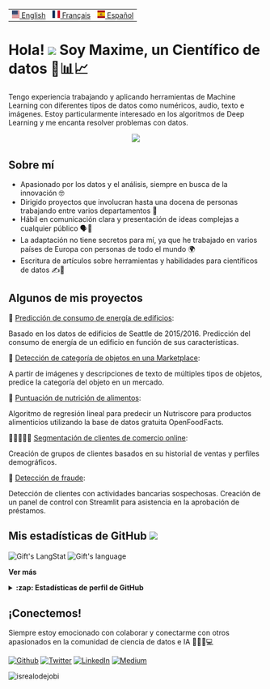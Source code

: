 <table align="center">
 <tr>
  <td><a href="README.md"><img src="images/us.svg" height="15"> English</a></td>
  <td><a href="README_fr.md"><img src="images/fr.svg" height="15"> Français</a></td>
  <td><a href="README_es.md"><img src="images/es.svg" height="15"> Español</a></td>
 </tr>
</table>

# Hola! <img src = "https://raw.githubusercontent.com/MartinHeinz/MartinHeinz/master/wave.gif" width = 30px> Soy Maxime, un Científico de datos 🤖📊📈

Tengo experiencia trabajando y aplicando herramientas de Machine Learning con diferentes tipos de datos como numéricos, audio, texto e imágenes. Estoy particularmente interesado en los algoritmos de Deep Learning y me encanta resolver problemas con datos.

<p align="center">
  <a href="https://skillicons.dev">
    <img src="https://skillicons.dev/icons?i=py,mysql,tensorflow,aws,gcp,git,github,vscode,docker,stackoverflow" />
  </a>
</p>

## Sobre mí
- Apasionado por los datos y el análisis, siempre en busca de la innovación 🤓
- Dirigido proyectos que involucran hasta una docena de personas trabajando entre varios departamentos 👥
- Hábil en comunicación clara y presentación de ideas complejas a cualquier público 🗣️💬
- La adaptación no tiene secretos para mí, ya que he trabajado en varios países de Europa con personas de todo el mundo 🌍
- Escritura de artículos sobre herramientas y habilidades para científicos de datos ✍️📝


## Algunos de mis proyectos 
  🔋 [Predicción de consumo de energía de edificios](https://github.com/mhaegeman/Energy-consumption-prediction):
  
Basado en los datos de edificios de Seattle de 2015/2016. Predicción del consumo de energía de un edificio en función de sus características.

  🎁 [Detección de categoría de objetos en una Marketplace](https://github.com/mhaegeman/Python-Object-Clasifier): 
  
A partir de imágenes y descripciones de texto de múltiples tipos de objetos, predice la categoría del objeto en un mercado.

  🥦 [Puntuación de nutrición de alimentos](https://github.com/mhaegeman/Nutriscore-Prediction):
  
Algoritmo de regresión lineal para predecir un Nutriscore para productos alimenticios utilizando la base de datos gratuita OpenFoodFacts.

  👩🏽‍🤝‍👩🏼 [Segmentación de clientes de comercio online](https://github.com/mhaegeman/python-client-segmentation):
  
Creación de grupos de clientes basados en su historial de ventas y perfiles demográficos.

  🏦 [Detección de fraude](https://github.com/mhaegeman/scoring-bank-project):
  
Detección de clientes con actividades bancarias sospechosas. Creación de un panel de control con Streamlit para asistencia en la aprobación de préstamos.

<!-- GitHub section -->

 ##  Mis estadísticas de GitHub <img src = "https://i.pinimg.com/originals/65/c4/f4/65c4f452571be1261e9c623f7da488ac.gif" width = 35px> 
 
 <div>
   <img align="center" src="https://github-readme-streak-stats.herokuapp.com/?user=mhaegeman" alt="Gift's LangStat" />
  <img align="center" src="https://github-readme-stats.vercel.app/api?username=mhaegeman&langs_count=10&show_icons=true&locale=en&layout=compact&theme=light" alt="Gift's language" height="192px"  width="500px"/>
</div>

**Ver más**
<details>
  <summary><b>:zap: Estadísticas de perfil de GitHub</b></summary>
  <img src="https://github-readme-stats.anuraghazra1.vercel.app/api?username=mhaegeman&show_icons=true" />
</details>

<!-- GitHub section: END -->

## ¡Conectemos! 
Siempre estoy emocionado con colaborar y conectarme con otros apasionados en la comunidad de ciencia de datos e IA 🤝👨‍💻💻

<p><a href="https://github.com/mhaegeman" target="_blank"><img alt="Github" src="https://img.shields.io/badge/GitHub-%2312100E.svg?&style=for-the-badge&logo=Github&logoColor=white" /></a> <a href="https://twitter.com/mhaegeman_" target="_blank"><img alt="Twitter" src="https://img.shields.io/badge/twitter-%231DA1F2.svg?&style=for-the-badge&logo=twitter&logoColor=white" /></a> <a href="https://www.linkedin.com/in/maxime-haegeman" target="_blank"><img alt="LinkedIn" src="https://img.shields.io/badge/linkedin-%230077B5.svg?&style=for-the-badge&logo=linkedin&logoColor=white" /></a> <a href="https://medium.com/@maximehaegeman" target="_blank"><img alt="Medium" src="https://img.shields.io/badge/medium-%2312100E.svg?&style=for-the-badge&logo=medium&logoColor=white" /></a>
</p>

<!-- Profile Views -->

<p align="left"> <img src="https://komarev.com/ghpvc/?username=mhaegeman&label=Profile%20views&color=0e75b6&style=flat" alt="isrealodejobi" />
</p>

<!--
**mhaegeman/mhaegeman** is a ✨ _special_ ✨ repository because its `README.md` (this file) appears on your GitHub profile.

Here are some ideas to get you started:

- 🔭 I’m currently working on ...
- 🌱 I’m currently learning ...
- 👯 I’m looking to collaborate on ...
- 🤔 I’m looking for help with ...
- 💬 Ask me about ...
- 📫 How to reach me: ...
- 😄 Pronouns: ...
- ⚡ Fun fact: ...
-->

